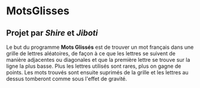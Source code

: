 # MotsGlisses
## Projet par _Shire_ et _Jiboti_
Le but du programme **Mots Glissés** est de trouver un mot français dans une grille de lettres aléatoires, de façon à ce que les lettres se suivent de manière adjacentes ou diagonales et que la première lettre se trouve sur la ligne la plus basse.
Plus les lettres utilisés sont rares, plus on gagne de points. Les mots trouvés sont ensuite suprimés de la grille et les lettres au dessus tomberont comme sous l'effet de gravité.
